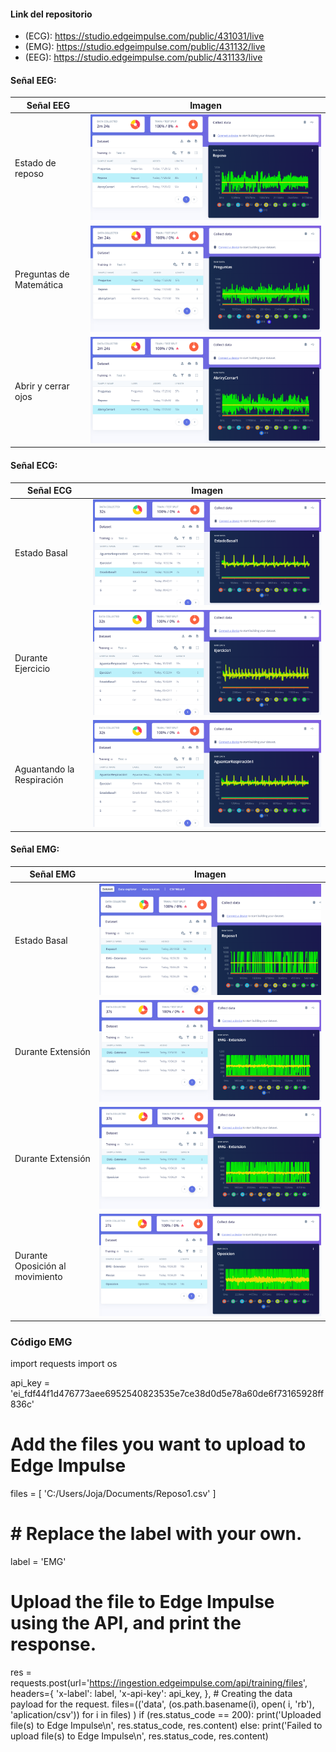 

#### Link del repositorio 
- (ECG): https://studio.edgeimpulse.com/public/431031/live
- (EMG): https://studio.edgeimpulse.com/public/431132/live
- (EEG): https://studio.edgeimpulse.com/public/431133/live

#### Señal EEG: 
| Señal EEG                   | Imagen                                                                                 |
|-----------------------------|----------------------------------------------------------------------------------------|
| Estado de reposo            | ![Imagen 15](EI%20-%20Isabel/EEG_Reposo.png)                                   |
| Preguntas de Matemática     | ![Imagen 15](EI%20-%20Isabel/EEG_Preguntas.png)                                         |
| Abrir y cerrar ojos         | ![Imagen 15](EI%20-%20Isabel/EEG_AbrirYCerrar.png)                                              |

#### Señal ECG: 
| Señal ECG                   | Imagen                                                                                 |
|-----------------------------|----------------------------------------------------------------------------------------|
| Estado Basal                | ![Imagen 15](EI%20-%20Isabel/ECG_EstadoBasal.png)                                      |
| Durante Ejercicio           | ![Imagen 15](EI%20-%20Isabel/ECG_DuranteEjercicio.png)                                 |
| Aguantando la Respiración     | ![Imagen 15](EI%20-%20Isabel/ECG_AguantarRespiracion.png)                               |

#### Señal EMG: 
| Señal EMG                   | Imagen                                                                                 |
|-----------------------------|----------------------------------------------------------------------------------------|
| Estado Basal                | ![Imagen 15](EI%20-%20Isabel/EMG_Reposo.png)                                      |
| Durante Extensión           | ![Imagen 15](EI%20-%20Isabel/EMG_Extension.png)                                 |
| Durante Extensión           | ![Imagen 15](EI%20-%20Isabel/EMG_Extension.png)                                 |
| Durante Oposición al movimiento     | ![Imagen 15](EI%20-%20Isabel/EMG_Oposicion.png)                               |

### Código EMG

import requests
import os

api_key = 'ei_fdf44f1d476773aee6952540823535e7ce38d0d5e78a60de6f73165928ff836c'
# Add the files you want to upload to Edge Impulse
files = [
    'C:/Users/Joja/Documents/Reposo1.csv'
]
# # Replace the label with your own.
label = 'EMG'

# Upload the file to Edge Impulse using the API, and print the response.
res = requests.post(url='https://ingestion.edgeimpulse.com/api/training/files',
                    headers={
                        'x-label': label,
                        'x-api-key': api_key,
                    },
                    # Creating the data payload for the request.
                    files=(('data', (os.path.basename(i), open(
                        i, 'rb'), 'aplication/csv')) for i in files)
                    )
if (res.status_code == 200):
    print('Uploaded file(s) to Edge Impulse\n', res.status_code, res.content)
else:
    print('Failed to upload file(s) to Edge Impulse\n',
          res.status_code, res.content)